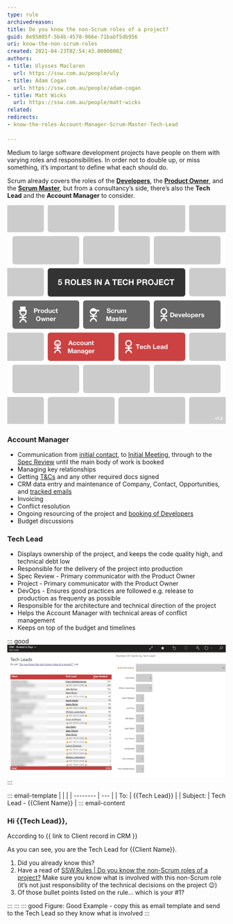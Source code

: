 ```yaml
---
type: rule
archivedreason:
title: Do you know the non-Scrum roles of a project?
guid: 0e95805f-5b4b-4578-966e-71babf5db956
uri: know-the-non-scrum-roles
created: 2021-04-23T02:54:43.0000000Z
authors: 
- title: Ulysses Maclaren
  url: https://ssw.com.au/people/uly
- title: Adam Cogan
  url: https://ssw.com.au/people/adam-cogan
- title: Matt Wicks
  url: https://ssw.com.au/people/matt-wicks
related:
redirects:
- know-the-roles-Account-Manager-Scrum-Master-Tech-Lead

---
```


Medium to large software development projects have people on them with varying roles and responsibilities. In order not to double up, or miss something, it’s important to define what each should do. 

Scrum already covers the roles of the **[Developers](https://www.youtube.com/watch?v=vLqCkj0PvtE)**, the **[Product Owner](/do-you-know-the-how-to-be-a-good-product-owner)**, and the **[Scrum Master](/the-team-do-you-help-your-scrum-master-not-scrummaster-protect-and-serve-the-team)**, but from a consultancy’s side, there’s also the **Tech Lead** and the **Account Manager** to consider. 

![Figure: 5 roles in a Tech Project](roles-in-bricks-squared.png)

<!--endintro-->

### Account Manager

-	Communication from [initial contact](/do-you-manage-your-inbound-leads-effectively), to [Initial Meeting](/meetings-do-you-know-the-agenda-for-the-initial-meeting), through to the [Spec Review](/rules-to-better-specification-reviews) until the main body of work is booked
-	Managing key relationships
-	Getting [T&Cs](https://www.ssw.com.au/ssw/Standards/Forms/ConsultingOrderTermsConditions.aspx) and any other required docs signed
-	CRM data entry and maintenance of Company, Contact, Opportunities, and [tracked emails](/track-important-emails)
-	Invoicing
-	Conflict resolution
-	Ongoing resourcing of the project and [booking of Developers](/scheduling-do-you-know-how-to-book-developers-for-a-project)
-	Budget discussions

### Tech Lead

-	Displays ownership of the project, and keeps the code quality high, and technical debt low
-	Responsible for the delivery of the project into production
-	Spec Review - Primary communicator with the Product Owner 
-	Project - Primary communicator with the Product Owner 
-	DevOps - Ensures good practices are followed e.g. release to production as frequenty as possible
-	Responsible for the architecture and technical direction of the project 
-	Helps the Account Manager with technical areas of conflict management
-	Keeps on top of the budget and timelines

::: good
![Figure: Don't forget! You can use reports to identify projects that are being worked on without Tech Leads](tech-lead-report.png)
:::

::: email-template
|          |     |
| -------- | --- |
| To:      | {{Tech Lead}} |
| Subject: | Tech Lead - {{Client Name}} |
::: email-content  

### Hi {{Tech Lead}},

According to {{ link to Client record in CRM }}

As you can see, you are the Tech Lead for {{Client Name}}.

1. Did you already know this?
2. Have a read of [SSW.Rules | Do you know the non-Scrum roles of a project?](/know-the-non-scrum-roles) Make sure you know what is involved with this non-Scrum role (it’s not just responsibility of the technical decisions on the project 😉)
3. Of those bullet points listed on the rule… which is your #1?

:::
:::
::: good
Figure: Good Example - copy this as email template and send to the Tech Lead so they know what is involved
:::
